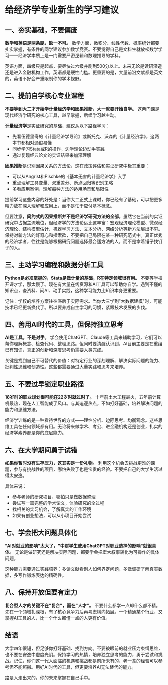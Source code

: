 # 给经济学专业新生的学习建议

## 一、夯实基础，不要偏废

**数学和英语是两条腿，缺一不可。** 数学方面，微积分、线性代数、概率统计都要扎实掌握，有条件的同学建议参加数学竞赛。不要觉得自己是文科生就放松数学学习——经济学本质上是一门需要严密逻辑和数理推导的学科。

英语方面，四级只是起点，要尽快过六级并刷到500分以上。未来无论是读研深造还是进入金融机构工作，英语都是硬性门槛。更重要的是，大量前沿文献都是英文的，英语不好会严重限制你的学术视野。

## 二、提前自学核心专业课程

**不要等到大二才开始学计量经济学和因果推断，大一就要开始自学。** 这两门课是现代经济学研究的核心工具，越早掌握，后续学习越主动。

**计量经济学**是实证研究的基础，建议从以下路径学习：
- 先看伍德里奇的《计量经济学导论》或斯托克、沃森的《计量经济学》，这两本书都相对通俗易懂
- 同步学习Stata或R的操作，边学理论边动手实践
- 通过复现经典论文的实证结果来加深理解

**因果推断**是识别因果关系的方法论，这在政策评估和实证研究中极其重要：
- 可以从Angrist和Pischke的《基本无害的计量经济学》入手
- 重点理解工具变量、双重差分、断点回归等识别策略
- 多看应用案例，理解每种方法的适用场景和局限性

提前学习这些内容的好处是：当你大二正式上课时，你已经有了基础，可以把更多精力放在深入理解和应用上，而不是忙于应付基本概念。

但要注意，**简约式的因果推断并不是经济学研究方法的全部**。虽然它在当前的实证研究中占据主流地位，但经济学的方法论远比这丰富：宏观经济理论模型、微观经济理论、结构模型估计、机器学习方法、文本分析、网络分析等新方法层出不穷。保持对新方法的好奇心和探索欲，不要把自己局限在某一种研究范式中。真正优秀的经济学者，往往是能够根据研究问题选择最合适方法的人，而不是拿着锤子找钉子的人。

## 三、主动学习编程和数据分析工具

**Python是必须掌握的，Stata是做计量的基础，R在特定领域很有用。** 不要等学校开课才学，那太慢了。现在有大量在线资源和AI工具可以帮助你自学。遇到不懂的知识点，查资料、问AI、动手实践，这种学习能力比知识本身更重要。

记住：学校的培养方案往往滞后于实际需求。当你大三学到"大数据建模"时，可能技术已经更新换代了。所以要养成自主学习的习惯，紧跟技术发展的步伐。

## 四、善用AI时代的工具，但保持独立思考

**AI是工具，不是对手。** 学会使用ChatGPT、Claude等工具来辅助学习，它们可以帮你理解概念、检查代码、整理思路。但同时要清醒认识到，AI目前主要是在重组已有知识，真正的创新和深度思考仍需要人类完成。

关键是找到自己不可替代的价值：对特定行业的深刻理解、解决实际问题的能力、批判性思维和创造性。这些都需要通过大量实践和思考来培养。

## 五、不要过早锁定职业路径

**18岁时的职业规划很可能在22岁时就过时了。** 十年前土木工程最火，五年前计算机最热，现在人工智能成了风口。与其追逐热点，不如打好基础，培养解决问题的能力和思维方法。

经济学训练的是一种看待世界的方式——理性分析、边际思考、均衡观念。这些思维工具在任何领域都有用。无论将来做学术、考公、进金融机构还是创业，扎实的经济学素养都是你的底层能力。

## 六、在大学期间勇于试错

**如果你暂时没有生存压力，这其实是一份礼物。** 利用这个机会去挑战更难的课题，参与有挑战性的项目，哪怕失败了也是宝贵的经验。不要把自己的大学生活过得太安逸。

具体来说：
- 参与老师的研究项目，哪怕只是做数据整理
- 尝试写一篇完整的学术论文，体验研究的全过程
- 找相关的实习机会，了解真实的工作环境
- 如果有创业想法，可以从小项目开始尝试

## 七、学会把大问题具体化

**"AI对就业的影响"太大了，"中财学生使用ChatGPT对职业选择的影响"就很具体。** 无论是做研究还是解决实际问题，都要学会把宏大叙事转化为可操作的具体问题。

这种能力需要通过实践培养：多读文献看别人如何界定问题，多做调研了解真实数据，多写作锻炼表达的精确性。

## 八、保持开放但要有定力

**复合型人才的关键不在"复合"，而在"人才"。** 不要什么都学一点却什么都不精。先在一个领域扎深根，有了核心竞争力后再考虑横向拓展。一个精通某个行业、又掌握AI工具的人，比一个什么都懂一点的人更有价值。

## 结语

大学四年很短，但足够你打好基础、找到方向。不要被眼前的就业压力束缚思维，也不要在安逸中虚度光阴。保持学习的热情，培养独立思考的能力，勇于尝试和挑战。记住，你们这一代人面临的机遇和挑战都是前所未有的，老一辈的经验可以参考但不能照搬。用好AI时代的工具，但更要培养AI无法替代的能力。

路是人走出来的，你的未来掌握在自己手中。